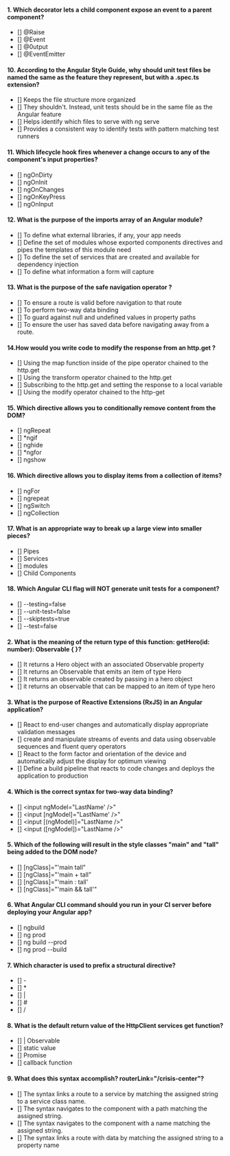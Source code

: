 

#### 1. Which decorator lets a child component expose an event to a parent component?
- [] @Raise
- [] @Event
- [] @0utput
- [] @EventEmitter


#### 10. According to the Angular Style Guide, why should unit test files be named the same as the feature they represent, but with a .spec.ts extension?
- [] Keeps the file structure more organized
- [] They shouldn't. Instead, unit tests should be in the same file as the Angular feature
- [] Helps identify which files to serve with ng serve
- [] Provides a consistent way to identify tests with pattern matching test runners


#### 11. Which lifecycle hook fires whenever a change occurs to any of the component's input properties?
- [] ngOnDirty
- [] ngOnInit
- [] ngOnChanges
- [] ngOnKeyPress
- [] ngOnInput


#### 12. What is the purpose of the imports array of an Angular module?
- [] To define what external libraries, if any, your app needs
- [] Define the set of modules whose exported components directives and pipes the templates of this module need
- [] To define the set of services that are created and available for dependency injection
- [] To define what information a form will capture


#### 13. What is the purpose of the safe navigation operator ?
- [] To ensure a route is valid before navigation to that route
- [] To perform two-way data binding
- [] To guard against null and undefined values in property paths 
- [] To ensure the user has saved data before navigating away from a route.


#### 14.How would you write code to modify the response from an http.get ?
- [] Using the map function inside of the pipe operator chained to the http.get
- [] Using the transform operator chained to the http.get
- []  Subscribing to the http.get and setting the response to a local variable
- [] Using the modify operator chained to the http-get


#### 15. Which directive allows you to conditionally remove content from the DOM?
- [] ngRepeat
- [] *ngif
- [] nghide
- [] *ngfor
- [] ngshow


#### 16. Which directive allows you to display items from a collection of items?
- [] ngFor
- [] ngrepeat
- [] ngSwitch
- [] ngCollection


#### 17. What is an appropriate way to break up a large view into smaller pieces?
- [] Pipes
- [] Services
- [] modules 
- [] Child Components


#### 18. Which Angular CLI flag will NOT generate unit tests for a component?
- [] --testing=false
- [] --unit-test=false
- []  --skiptests=true
- [] --test=false


#### 2. What is the meaning of the return type of this function: getHero(id: number): Observable<Hero> { }?
- [] It returns a Hero object with an associated Observable property
- [] It returns an Observable that emits an item of type Hero
- [] It returns an observable created by passing in a hero object
- [] it returns an observable that can be mapped to an item of type hero


#### 3. What is the purpose of Reactive Extensions (RxJS) in an Angular application?
- [] React to end-user changes and automatically display appropriate validation messages
- [] create and manipulate streams of events and data using observable sequences and fluent query operators
- [] React to the form factor and orientation of the device and automatically adjust the display for optimum viewing
- [] Define a build pipeline that reacts to code changes and deploys the application to production


#### 4. Which is the correct syntax for two-way data binding?
- [] <input ngModel="LastName' />"
- [] <input [ngModel]="LastName' />"
- [] <input [(ngModel)]="LastName />"
- [] <input ([ngModel])="LastName />"


#### 5. Which of the following will result in the style classes "main" and "tall" being added to the DOM node?
- [] [ngClass]="'main tall"
- [] [ngClass]="'main + tall"
- [] [ngClass]="'main : tall'
- [] [ngClass]="'main && tall'"


#### 6. What Angular CLI command should you run in your Cl server before deploying your Angular app?
- [] ngbuild
- [] ng prod
- [] ng build --prod
- [] ng prod --build


#### 7. Which character is used to prefix a structural directive?
- [] -
- [] *
- [] |
- [] #
- [] /


#### 8. What is the default return value of the HttpClient services get function?
- [] | Observable<T>
- [] static value
- [] Promise<T>
- [] callback function


#### 9. What does this syntax accomplish? routerLink="/crisis-center"?
- [] The syntax links a route to a service by matching the assigned string to a service class name.
- [] The syntax navigates to the component with a path matching the assigned string.
- [] The syntax navigates to the component with a name matching the assigned string.
- [] The syntax links a route with data by matching the assigned string to a property name
